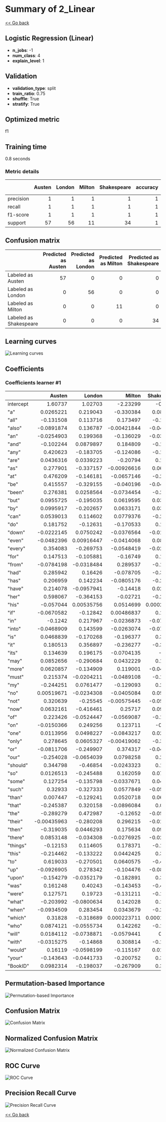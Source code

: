 # Summary of 2_Linear

[<< Go back](../README.md)


## Logistic Regression (Linear)
- **n_jobs**: -1
- **num_class**: 4
- **explain_level**: 1

## Validation
 - **validation_type**: split
 - **train_ratio**: 0.75
 - **shuffle**: True
 - **stratify**: True

## Optimized metric
f1

## Training time

0.8 seconds

### Metric details
|           |   Austen |   London |   Milton |   Shakespeare |   accuracy |   macro avg |   weighted avg |   logloss |
|:----------|---------:|---------:|---------:|--------------:|-----------:|------------:|---------------:|----------:|
| precision |        1 |        1 |        1 |             1 |          1 |           1 |              1 | 0.0126094 |
| recall    |        1 |        1 |        1 |             1 |          1 |           1 |              1 | 0.0126094 |
| f1-score  |        1 |        1 |        1 |             1 |          1 |           1 |              1 | 0.0126094 |
| support   |       57 |       56 |       11 |            34 |          1 |         158 |            158 | 0.0126094 |


## Confusion matrix
|                        |   Predicted as Austen |   Predicted as London |   Predicted as Milton |   Predicted as Shakespeare |
|:-----------------------|----------------------:|----------------------:|----------------------:|---------------------------:|
| Labeled as Austen      |                    57 |                     0 |                     0 |                          0 |
| Labeled as London      |                     0 |                    56 |                     0 |                          0 |
| Labeled as Milton      |                     0 |                     0 |                    11 |                          0 |
| Labeled as Shakespeare |                     0 |                     0 |                     0 |                         34 |

## Learning curves
![Learning curves](learning_curves.png)

## Coefficients

### Coefficients learner #1
|           |      Austen |      London |       Milton |   Shakespeare |
|:----------|------------:|------------:|-------------:|--------------:|
| intercept |  1.60737    |  1.02703    | -2.23299     |  -0.40142     |
| "a"       |  0.0265221  |  0.219043   | -0.330384    |   0.0848196   |
| "all"     | -0.131508   |  0.113716   |  0.173497    |  -0.155705    |
| "also"    | -0.0891874  |  0.136787   | -0.00421844  |  -0.0433807   |
| "an"      | -0.0254903  |  0.199368   | -0.136029    |  -0.0378482   |
| "and"     | -0.102244   |  0.0879897  |  0.184809    |  -0.170554    |
| "any"     |  0.420623   | -0.183705   | -0.124086    |  -0.112832    |
| "are"     |  0.0436316  |  0.0339223  | -0.20794     |   0.130387    |
| "as"      |  0.277901   | -0.337157   | -0.00926616  |   0.0685217   |
| "at"      |  0.476209   | -0.146181   | -0.0657146   |  -0.264314    |
| "be"      |  0.415557   | -0.329155   | -0.040196    |  -0.0462054   |
| "been"    |  0.276381   |  0.0258564  | -0.0734454   |  -0.228792    |
| "but"     |  0.0955725  | -0.195035   |  0.0619595   |   0.0375031   |
| "by"      |  0.0995917  | -0.202657   |  0.0633171   |   0.0397481   |
| "can"     |  0.0539013  |  0.114602   |  0.0779376   |  -0.246441    |
| "do"      |  0.181752   | -0.12631    | -0.170533    |   0.115091    |
| "down"    | -0.0222145  |  0.0750242  | -0.0376564   |  -0.0151533   |
| "even"    | -0.0482396  |  0.00916447 | -0.0414068   |   0.0804819   |
| "every"   |  0.354083   | -0.269753   | -0.0548419   |  -0.0294878   |
| "for"     |  0.147513   | -0.105881   | -0.16749     |   0.125858    |
| "from"    | -0.0784198  | -0.0318484  |  0.289537    |  -0.179269    |
| "had"     |  0.285942   |  0.16426    | -0.078705    |  -0.371496    |
| "has"     |  0.206959   |  0.142234   | -0.0805176   |  -0.268676    |
| "have"    |  0.214078   | -0.0957941  | -0.14418     |   0.0258968   |
| "her"     |  0.598067   | -0.364153   | -0.02721     |  -0.206704    |
| "his"     | -0.057044   |  0.00535756 |  0.0514699   |   0.000216536 |
| "if"      | -0.0670582  | -0.12842    |  0.00486837  |   0.190609    |
| "in"      | -0.1242     |  0.217967   | -0.0236873   |  -0.0700793   |
| "into"    | -0.0468909  |  0.143599   | -0.0263074   |  -0.0704007   |
| "is"      |  0.0468839  | -0.170268   | -0.196377    |   0.319761    |
| "it"      |  0.180513   |  0.356897   | -0.236277    |  -0.301133    |
| "its"     |  0.134639   |  0.196175   | -0.0704135   |  -0.2604      |
| "may"     |  0.0852656  | -0.290684   |  0.0432229   |   0.162195    |
| "more"    |  0.0620857  | -0.134909   |  0.119001    |  -0.0461779   |
| "must"    |  0.215374   | -0.0204211  | -0.0489108   |  -0.146043    |
| "my"      | -0.244251   |  0.0761477  | -0.129093    |   0.297197    |
| "no"      |  0.00519671 | -0.0234308  | -0.0405084   |   0.0587424   |
| "not"     |  0.320639   | -0.25545    | -0.00575445  |  -0.0594342   |
| "now"     |  0.0632161  | -0.416461   |  0.25717     |   0.0960753   |
| "of"      |  0.223426   | -0.0524447  | -0.0569087   |  -0.114073    |
| "on"      | -0.0150366  |  0.249256   |  0.123711    |  -0.35793     |
| "one"     |  0.0113956  |  0.0498227  | -0.0843217   |   0.0231034   |
| "only"    |  0.278645   |  0.0605327  | -0.00419062  |  -0.334987    |
| "or"      | -0.0811706  | -0.249907   |  0.374317    |  -0.0432393   |
| "our"     | -0.254028   | -0.0654039  |  0.0798258   |   0.239606    |
| "should"  |  0.344798   | -0.46854    | -0.0243323   |   0.148074    |
| "so"      |  0.0126513  | -0.245488   |  0.162059    |   0.0707779   |
| "some"    |  0.127254   | -0.135798   | -0.0337671   |   0.0423112   |
| "such"    |  0.32933    | -0.327333   |  0.0577849   |  -0.0597817   |
| "than"    |  0.007447   | -0.129241   |  0.0520718   |   0.0697224   |
| "that"    | -0.245387   |  0.320158   | -0.0896084   |   0.014838    |
| "the"     | -0.289279   |  0.472987   | -0.12652     |  -0.0571881   |
| "their"   | -0.00435963 | -0.280208   |  0.296215    |  -0.0116473   |
| "then"    | -0.319035   |  0.0446293  |  0.175634    |   0.0987719   |
| "there"   |  0.0853148  | -0.034308   | -0.0276925   |  -0.0233142   |
| "things"  | -0.12153    |  0.114605   |  0.178371    |  -0.171446    |
| "this"    | -0.214462   | -0.133222   |  0.0442425   |   0.303442    |
| "to"      |  0.619033   | -0.270501   |  0.0640575   |  -0.412589    |
| "up"      | -0.0926905  |  0.278342   | -0.104476    |  -0.0811753   |
| "upon"    | -0.154279   | -0.0352179  | -0.182891    |   0.372388    |
| "was"     |  0.161248   |  0.40243    | -0.143453    |  -0.420225    |
| "were"    |  0.127571   |  0.19723    | -0.131211    |  -0.193591    |
| "what"    | -0.203992   | -0.0800634  |  0.142028    |   0.142027    |
| "when"    | -0.0934509  |  0.283454   |  0.0343679   |  -0.224371    |
| "which"   |  0.31828    | -0.318689   |  0.000223711 |   0.000185381 |
| "who"     |  0.0874121  | -0.0555734  |  0.142262    |  -0.174101    |
| "will"    |  0.0184112  | -0.0738871  | -0.0579441   |   0.11342     |
| "with"    | -0.0315275  | -0.14868    |  0.308814    |  -0.128606    |
| "would"   |  0.16119    | -0.0598199  | -0.115167    |   0.0137971   |
| "your"    | -0.143643   | -0.0441733  | -0.200752    |   0.388568    |
| "BookID"  |  0.0982314  | -0.198037   | -0.267909    |   0.367714    |


## Permutation-based Importance
![Permutation-based Importance](permutation_importance.png)
## Confusion Matrix

![Confusion Matrix](confusion_matrix.png)


## Normalized Confusion Matrix

![Normalized Confusion Matrix](confusion_matrix_normalized.png)


## ROC Curve

![ROC Curve](roc_curve.png)


## Precision Recall Curve

![Precision Recall Curve](precision_recall_curve.png)



[<< Go back](../README.md)
